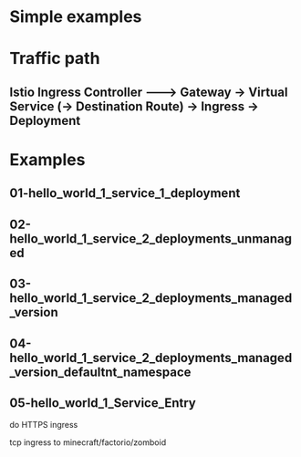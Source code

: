 # Simple examples


# Traffic path

## Istio Ingress Controller ---> Gateway -> Virtual Service (-> Destination Route) -> Ingress -> Deployment


# Examples



## 01-hello_world_1_service_1_deployment

## 02-hello_world_1_service_2_deployments_unmanaged

## 03-hello_world_1_service_2_deployments_managed_version

## 04-hello_world_1_service_2_deployments_managed_version_defaultnt_namespace

## 05-hello_world_1_Service_Entry

do HTTPS ingress

tcp ingress to minecraft/factorio/zomboid